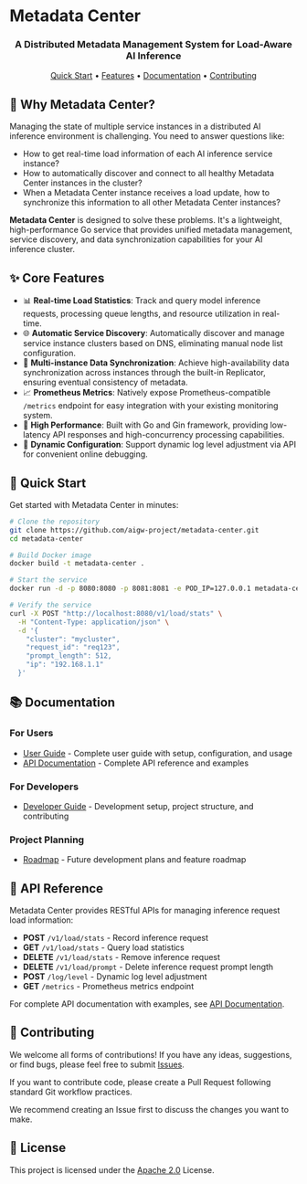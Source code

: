 # Metadata Center

<h3 align="center">A Distributed Metadata Management System for Load-Aware AI Inference</h3>

<p align="center">
  <a href="#-quick-start">Quick Start</a> •
  <a href="#-features">Features</a> •
  <a href="#-documentation">Documentation</a> •
  <a href="#-contributing">Contributing</a>
</p>

## 🤔 Why Metadata Center?

Managing the state of multiple service instances in a distributed AI inference environment is challenging. You need to answer questions like:

-   How to get real-time load information of each AI inference service instance?
-   How to automatically discover and connect to all healthy Metadata Center instances in the cluster?
-   When a Metadata Center instance receives a load update, how to synchronize this information to all other Metadata Center instances?

**Metadata Center** is designed to solve these problems. It's a lightweight, high-performance Go service that provides unified metadata management, service discovery, and data synchronization capabilities for your AI inference cluster.

## ✨ Core Features

-   📊 **Real-time Load Statistics**: Track and query model inference requests, processing queue lengths, and resource utilization in real-time.
-   🌐 **Automatic Service Discovery**: Automatically discover and manage service instance clusters based on DNS, eliminating manual node list configuration.
-   🔄 **Multi-instance Data Synchronization**: Achieve high-availability data synchronization across instances through the built-in Replicator, ensuring eventual consistency of metadata.
-   📈 **Prometheus Metrics**: Natively expose Prometheus-compatible `/metrics` endpoint for easy integration with your existing monitoring system.
-   🚀 **High Performance**: Built with Go and Gin framework, providing low-latency API responses and high-concurrency processing capabilities.
-   🔧 **Dynamic Configuration**: Support dynamic log level adjustment via API for convenient online debugging.

## 🚀 Quick Start

Get started with Metadata Center in minutes:

```bash
# Clone the repository
git clone https://github.com/aigw-project/metadata-center.git
cd metadata-center

# Build Docker image
docker build -t metadata-center .

# Start the service
docker run -d -p 8080:8080 -p 8081:8081 -e POD_IP=127.0.0.1 metadata-center

# Verify the service
curl -X POST "http://localhost:8080/v1/load/stats" \
  -H "Content-Type: application/json" \
  -d '{
    "cluster": "mycluster",
    "request_id": "req123",
    "prompt_length": 512,
    "ip": "192.168.1.1"
  }'
```

## 📚 Documentation

### For Users
- [User Guide](docs/user/guide.md) - Complete user guide with setup, configuration, and usage
- [API Documentation](docs/api.md) - Complete API reference and examples

### For Developers
- [Developer Guide](docs/developer/guide.md) - Development setup, project structure, and contributing

### Project Planning
- [Roadmap](docs/ROADMAP.md) - Future development plans and feature roadmap

## 📖 API Reference

Metadata Center provides RESTful APIs for managing inference request load information:

- **POST** `/v1/load/stats` - Record inference request
- **GET** `/v1/load/stats` - Query load statistics  
- **DELETE** `/v1/load/stats` - Remove inference request
- **DELETE** `/v1/load/prompt` - Delete inference request prompt length
- **POST** `/log/level` - Dynamic log level adjustment
- **GET** `/metrics` - Prometheus metrics endpoint

For complete API documentation with examples, see [API Documentation](docs/api.md).

## 🤝 Contributing

We welcome all forms of contributions! If you have any ideas, suggestions, or find bugs, please feel free to submit [Issues](https://github.com/aigw-project/metadata-center/issues).

If you want to contribute code, please create a Pull Request following standard Git workflow practices.

We recommend creating an Issue first to discuss the changes you want to make.

## 📜 License

This project is licensed under the [Apache 2.0](LICENSE) License.